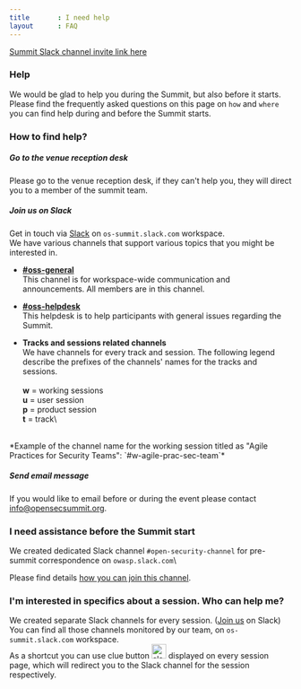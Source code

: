 ```yaml
---
title       : I need help
layout      : FAQ
---
```

  <a    href="https://join.slack.com/t/os-summit/shared_invite/enQtMzY4NTk4MzYxNDExLTZjMDFlNDc5YTBkNDU1ZWM5NjM2MDNlZjI0Njc5MDc1NDljOGZjMjliYzNkOTA3OWEyMzczMzI2MjgyYzZlMzc" class="remote_participant">Summit Slack channel invite link <span>here</span>
  </a>

### Help

We would be glad to help you during the Summit, but also before it starts.\
Please find the frequently asked questions on this page on `how` and `where` you can find help during and before the Summit starts.

### How to find help?

##### Go to the venue reception desk
Please go to the venue reception desk, if they can't help you, they will direct you to a member of the summit team.

##### Join us on Slack
Get in touch via [Slack](https://join.slack.com/t/os-summit/shared_invite/enQtMzY4NTk4MzYxNDExLTZjMDFlNDc5YTBkNDU1ZWM5NjM2MDNlZjI0Njc5MDc1NDljOGZjMjliYzNkOTA3OWEyMzczMzI2MjgyYzZlMzc) on `os-summit.slack.com` workspace.\
We have various channels that support various topics that you might be interested in.

- **[#oss-general](https://os-summit.slack.com/messages/CAULHPHU2)**\
This channel is for workspace-wide communication and announcements. All members are in this channel.

- **[#oss-helpdesk](https://os-summit.slack.com/messages/CAVJH8QJV)**\
This helpdesk is to help participants with general issues regarding the Summit.

- **Tracks and sessions related channels**\
We have channels for every track and session. The following legend describe the prefixes of the channels' names for the tracks and sessions.<br/><br/>
**w** = working sessions\
**u** = user session\
**p** = product session\
**t** = track\
<br/>
*Example of the channel name for the working session titled as "Agile Practices for Security Teams": `#w-agile-prac-sec-team`*


##### Send email message
If you would like to email before or during the event please contact [info@opensecsummit.org](mailto:info@opensecsummit.org).


### I need assistance before the Summit start
We created dedicated Slack channel `#open-security-channel` for pre-summit correspondence on `owasp.slack.com`\

Please find details [how you can join this channel](https://open-security-summit.org/faq/reach-us-in-slack/).

### I'm interested in specifics about a session. Who can help me?
We created separate Slack channels for every session. ([Join us]((https://join.slack.com/t/os-summit/shared_invite/enQtMzY4NTk4MzYxNDExLTZjMDFlNDc5YTBkNDU1ZWM5NjM2MDNlZjI0Njc5MDc1NDljOGZjMjliYzNkOTA3OWEyMzczMzI2MjgyYzZlMzc)) on Slack)\
You can find all those channels monitored by our team, on `os-summit.slack.com` workspace.\
As a shortcut you can use clue button <img src="/img/pages/slack_message.png" alt="slack" style="height: 26px;"/> displayed on every session page, which will redirect you to the Slack channel for the session respectively.
